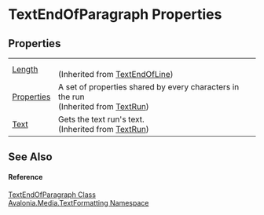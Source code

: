 # TextEndOfParagraph Properties




## Properties
<table>
<tr>
<td><a href="P_Avalonia_Media_TextFormatting_TextEndOfLine_Length">Length</a></td>
<td><br />(Inherited from <a href="T_Avalonia_Media_TextFormatting_TextEndOfLine">TextEndOfLine</a>)</td>
</tr>
<tr>
<td><a href="P_Avalonia_Media_TextFormatting_TextRun_Properties">Properties</a></td>
<td>A set of properties shared by every characters in the run<br />(Inherited from <a href="T_Avalonia_Media_TextFormatting_TextRun">TextRun</a>)</td>
</tr>
<tr>
<td><a href="P_Avalonia_Media_TextFormatting_TextRun_Text">Text</a></td>
<td>Gets the text run's text.<br />(Inherited from <a href="T_Avalonia_Media_TextFormatting_TextRun">TextRun</a>)</td>
</tr>
</table>

## See Also


#### Reference
<a href="T_Avalonia_Media_TextFormatting_TextEndOfParagraph">TextEndOfParagraph Class</a>  
<a href="N_Avalonia_Media_TextFormatting">Avalonia.Media.TextFormatting Namespace</a>  
